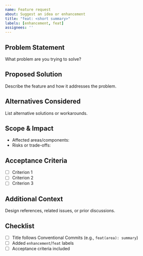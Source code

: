```yaml
---
name: Feature request
about: Suggest an idea or enhancement
title: "feat: <short summary>"
labels: [enhancement, feat]
assignees: ''
---
```


## Problem Statement
What problem are you trying to solve?

## Proposed Solution
Describe the feature and how it addresses the problem.

## Alternatives Considered
List alternative solutions or workarounds.

## Scope & Impact
- Affected areas/components:
- Risks or trade-offs:

## Acceptance Criteria
- [ ] Criterion 1
- [ ] Criterion 2
- [ ] Criterion 3

## Additional Context
Design references, related issues, or prior discussions.

## Checklist
- [ ] Title follows Conventional Commits (e.g., `feat(area): summary`)
- [ ] Added `enhancement`/`feat` labels
- [ ] Acceptance criteria included
